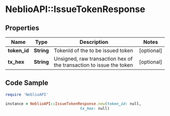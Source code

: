# NeblioAPI::IssueTokenResponse

## Properties
Name | Type | Description | Notes
------------ | ------------- | ------------- | -------------
**token_id** | **String** | TokenId of the to be issued token | [optional] 
**tx_hex** | **String** | Unsigned, raw transaction hex of the transaction to issue the token | [optional] 

## Code Sample

```ruby
require 'NeblioAPI'

instance = NeblioAPI::IssueTokenResponse.new(token_id: null,
                                 tx_hex: null)
```


